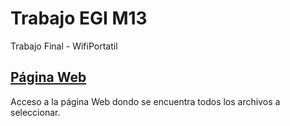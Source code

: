# Trabajo EGI M13

Trabajo Final - WifiPortatil

## [Página Web](https://diazjavi55.wixsite.com/egi201803)
Acceso a la página Web dondo se encuentra todos los archivos a seleccionar.
